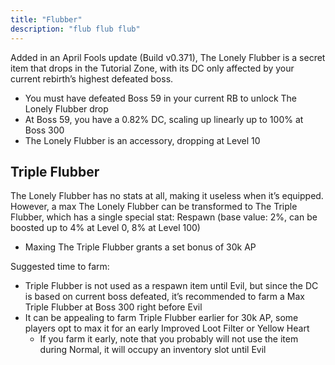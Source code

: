 ```yaml
---
title: "Flubber"
description: "flub flub flub"
---
```


Added in an April Fools update (Build v0.371), The Lonely Flubber is a secret item that drops in the Tutorial Zone, with its DC only affected by your current rebirth’s highest defeated boss.

- You must have defeated Boss 59 in your current RB to unlock The Lonely Flubber drop
- At Boss 59, you have a 0.82% DC, scaling up linearly up to 100% at Boss 300
- The Lonely Flubber is an accessory, dropping at Level 10

## Triple Flubber

The Lonely Flubber has no stats at all, making it useless when it’s equipped. However, a max The Lonely Flubber can be transformed to The Triple Flubber, which has a single special stat: Respawn (base value: 2%, can be boosted up to 4% at Level 0, 8% at Level 100)

- Maxing The Triple Flubber grants a set bonus of 30k AP

Suggested time to farm:
- Triple Flubber is not used as a respawn item until Evil, but since the DC is based on current boss defeated, it’s recommended to farm a Max Triple Flubber at Boss 300 right before Evil
- It can be appealing to farm Triple Flubber earlier for 30k AP, some players opt to max it for an early Improved Loot Filter or Yellow Heart
    - If you farm it early, note that you probably will not use the item during Normal, it will occupy an inventory slot until Evil
